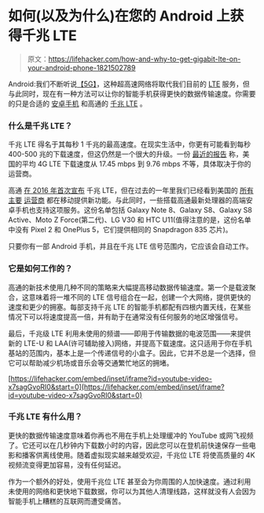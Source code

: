 # 如何(以及为什么)在您的 Android 上获得千兆 LTE

> 原文：<https://lifehacker.com/how-and-why-to-get-gigabit-lte-on-your-android-phone-1821502789>

Android:我们不断听说[【5G】](https://gizmodo.com/what-is-5g-and-how-will-it-make-my-life-better-1760847799)，这种超高速网络将取代我们目前的 [LTE](https://lifehacker.com/everything-you-need-to-know-about-4g-mobile-broadband-5706644) 服务，但与此同时，现在有一种方法可以让你的智能手机获得更快的数据传输速度。你需要的只是合适的 [安卓手机](https://lifehacker.com/heres-when-android-8-0-oreo-is-coming-to-your-current-p-1820786391#_ga=2.161611836.1405014119.1513607291-392757988.1502389723) 和高通的 [千兆 LTE](https://www.qualcomm.com/products/snapdragon/gigabit) 。



### 什么是千兆 LTE？

千兆 LTE 得名于其每秒 1 千兆的最高速度。在现实生活中，你更有可能看到每秒 400-500 兆的下载速度，但这仍然是一个很大的升级。一份 [最近的报告](https://www.macrumors.com/2017/08/04/att-verizon-slower-lte-speeds-opensignal/) 称，美国的平均 4G LTE 下载速度从 17.45 mbps 到 9.76 mbps 不等，具体取决于你的运营商。

高通 [在 2016 年首次宣布](https://www.theverge.com/circuitbreaker/2016/10/17/13306814/qualcomm-gigabit-5g-x16-x50-modem) 千兆 LTE，但在过去的一年里我们已经看到美国的 [所有](https://www.engadget.com/2017/11/09/t-mobile-more-than-doubles-its-gigabit-lte-availability/)[主要](https://www.technobuffalo.com/2017/04/25/att-brings-gigabit-lte-to-austin-more-cities-to-come/) [运营商](http://www.zdnet.com/article/samsung-partners-with-sprint-for-gigabit-lte/) 都在移动提供新功能。与此同时，一些搭载高通最新处理器的高端安卓手机也支持这项服务。这份名单包括 Galaxy Note 8、Galaxy S8、Galaxy S8 Active、Moto Z Force(第二代)、LG V30 和 HTC U11(值得注意的是，这份名单中没有 Pixel 2 和 OnePlus 5，它们提供相同的 Snapdragon 835 芯片)。

只要你有一部 Android 手机，并且在千兆 LTE 信号范围内，它应该会自动工作。

### 它是如何工作的？

高通的新技术使用几种不同的策略来大幅提高移动数据传输速度。第一个是载波聚合，这意味着将一堆不同的 LTE 信号组合在一起，创建一个大网络，提供更快的速度和更少的拥塞。每部支持千兆 LTE 的智能手机都配有四根内置天线，在某些情况下可以将速度提高一倍，并有助于在通常没有任何服务的地区增强信号。

最后，千兆级 LTE 利用未使用的频谱——即用于传输数据的电波范围——来提供新的 LTE-U 和 LAA(许可辅助接入)网络，并提高下载速度。这只适用于你在手机基站的范围内，基本上是一个传递信号的小盒子。因此，它并不总是一个选择，但它可以帮助减少机场或音乐会等交通繁忙地区的拥堵。

 [https://lifehacker.com/embed/inset/iframe?id=youtube-video-x7sagGvoRI0&start=0](https://lifehacker.com/embed/inset/iframe?id=youtube-video-x7sagGvoRI0&start=0) 

### 千兆 LTE 有什么用？

更快的数据传输速度意味着你再也不用在手机上处理缓冲的 YouTube 或网飞视频了。它还可以在几秒钟内下载数小时的内容，因此您可以在登机前快速保存一些电影和播客供离线使用。随着虚拟现实越来越受欢迎，千兆位 LTE 将使高质量的 4K 视频流变得更加容易，没有任何延迟。

作为一个额外的好处，使用千兆位 LTE 甚至会为你周围的人加快速度。通过利用未使用的网络和更快地下载数据，你可以为其他人清理线路，这样就没有人会因为智能手机上糟糕的互联网而遭受痛苦。